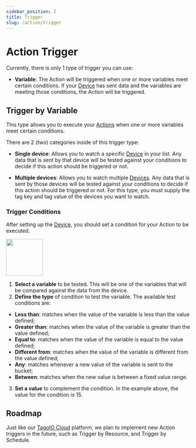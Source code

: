 ```yaml
---
sidebar_position: 2
title: Trigger
slug: /action/trigger
---
```


# Action Trigger

Currently, there is only 1 type of trigger you can use:

- **Variable**: The Action will be triggered when one or more variables meet certain conditions. If your [Device](/device) has sent data and the variables are meeting those conditions, the Action will be triggered.

## Trigger by Variable

This type allows you to execute your [Actions](/action) when one or more variables meet certain conditions.

There are 2 (two) categories inside of this trigger type:

- **Single device**: Allows you to watch a specific [Device](/device) in your list. Any data that is sent by that device will be tested against your conditions to decide if this action should be triggered or not.

- **Multiple devices**: Allows you to watch multiple [Devices](/device). Any data that is sent by those devices will be tested against your conditions to decide if this action should be triggered or not. For this type, you must supply the tag key and tag value of the devices you want to watch.

### Trigger Conditions
After setting up the [Device](/device), you should set a condition for your Action to be executed.

<img className="big-image" src="/docs/img/action/action-conditions.png" height="100px" />

1. **Select a variable** to be tested. This will be one of the variables that will be compared against the data from the device.
2. **Define the type** of condition to test the variable. The available test conditions are:
  - **Less than**: matches when the value of the variable is less than the value defined;
  - **Greater than**: matches when the value of the variable is greater than the value defined;
  - **Equal to**: matches when the value of the variable is equal to the value defined;
  - **Different from**: matches when the value of the variable is different from the value defined;
  - **Any**: matches whenever a new value of the variable is sent to the bucket;
  - **Between**: matches when the new value is between a fixed value range.
3. **Set a value** to complement the condition. In the example above, the value for the condition is 15.

## Roadmap

Just like our [TagoIO Cloud](https://admin.tago.io) platform, we plan to implement new Action triggers in the future, such as Trigger by Resource, and Trigger by Schedule.
